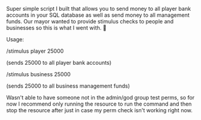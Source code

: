 Super simple script I built that allows you to send money to all player bank accounts in your SQL database as well as send money to all management funds. Our mayor wanted to provide stimulus checks to people and businesses so this is what I went with. 💸

Usage:

/stimulus player 25000

(sends 25000 to all player bank accounts)

/stimulus business 25000

(sends 25000 to all business management funds)

Wasn't able to have someone not in the admin/god group test perms, so for now I recommend only running the resource to run the command and then stop the resource after just in case my perm check isn't working right now.
